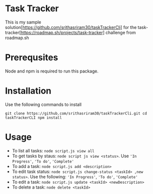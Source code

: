 # Task Tracker

This is my sample solution[https://github.com/srithasriram30/taskTrackerCli] for the task-tracker[https://roadmap.sh/projects/task-tracker] challenge from roadmap.sh

# Prerequsites

Node and npm is required to run this package.

# Installation

Use the following commands to install

`
git clone https://github.com/srithasriram30/taskTrackerCli.git
cd taskTrackerCLI
npm install
`

# Usage


- To list all tasks: `node script.js view all`
- To get tasks by staus: `node script js view <status>`. Use `'In Progress'`, `'To do'`, `'Complete'`
- To add a task: `node script.js add <description>`
- To edit task status: `node script.js change-status <taskId> ,new status>`. Use the following: `'In Progress'`, `'To do'`, `'Complete'`
- To edit a task: `node script.js update <taskId> <newDescription>`
- To delete a task: `node delete <taskId>`
